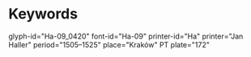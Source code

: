 # Keywords
glyph-id="Ha-09_0420"
font-id="Ha-09"
printer-id="Ha"
printer="Jan Haller"
period="1505–1525"
place="Kraków"
PT plate="172"
